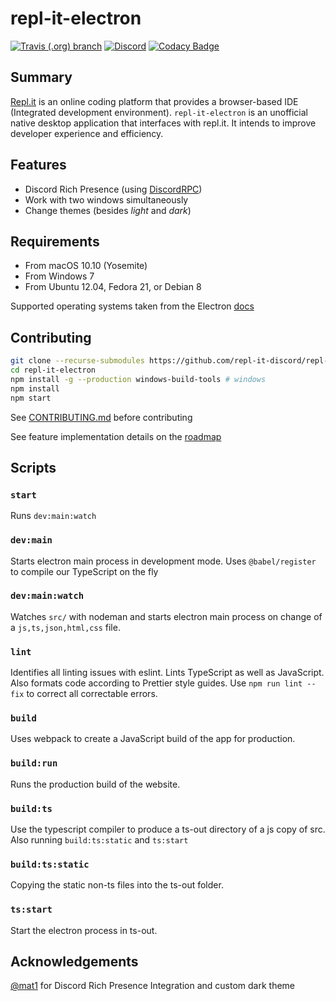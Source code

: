 # repl-it-electron

[![Travis (.org) branch](https://img.shields.io/travis/repl-it-discord/repl-it-electron/dev.svg?logo=travis)](https://travis-ci.org/repl-it-discord/repl-it-electron)
[![Discord](https://img.shields.io/discord/437048931827056642.svg?logo=discord)](https://discord.gg/5gcPC6B)
[![Codacy Badge](https://api.codacy.com/project/badge/Grade/7da1baa110d348cda07a10d8172d1a2b)](https://www.codacy.com/app/Replit-Discord/repl.it-electron?utm_source=github.com&amp;utm_medium=referral&amp;utm_content=repl-it-discord/repl.it-electron&amp;utm_campaign=Badge_Grade)

## Summary

[Repl.it](https://repl.it) is an online coding platform that provides a browser-based IDE (Integrated development environment). `repl-it-electron` is an unofficial native desktop application that interfaces with repl.it. It intends to improve developer experience and efficiency.

## Features

* Discord Rich Presence (using [DiscordRPC](https://github.com/discordapp/discord-rpc))
* Work with two windows simultaneously
* Change themes (besides *light* and *dark*)

## Requirements

* From macOS 10.10 (Yosemite)
* From Windows 7
* From Ubuntu 12.04, Fedora 21, or Debian 8

Supported operating systems taken from the Electron [docs](https://electronjs.org/docs/tutorial/support)

## Contributing

```bash
git clone --recurse-submodules https://github.com/repl-it-discord/repl-it-electron
cd repl-it-electron
npm install -g --production windows-build-tools # windows
npm install
npm start
```

See [CONTRIBUTING.md](./.github/CONTRIBUTING.md) before contributing

See feature implementation details on the [roadmap](https://github.com/repl-it-discord/repl-it-electron/projects)

## Scripts

### `start`

Runs `dev:main:watch`

### `dev:main`

Starts electron main process in development mode. Uses `@babel/register` to compile our TypeScript on the fly

### `dev:main:watch`

Watches `src/` with nodeman and starts electron main process on change of a `js,ts,json,html,css` file.

### `lint`

Identifies all linting issues with eslint. Lints TypeScript as well as JavaScript. Also formats code according to Prettier style guides. Use `npm run lint --fix` to correct all correctable errors.

### `build`

Uses webpack to create a JavaScript build of the app for production.

### `build:run`

Runs the production build of the website.

### `build:ts`

Use the typescript compiler to produce a ts-out directory of a js copy of src. Also running `build:ts:static` and `ts:start`

### `build:ts:static`

Copying the static non-ts files into the ts-out folder.

### `ts:start`

Start the electron process in ts-out.

## Acknowledgements

[@mat1](https://repl.it/@mat1) for Discord Rich Presence Integration and custom dark theme
